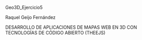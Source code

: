Geo3D_Ejercicio5

Raquel Geijo Fernández

DESARROLLO DE APLICACIONES DE MAPAS WEB EN 3D CON TECNOLOGÍAS DE CÓDIGO ABIERTO (THEEJS)
